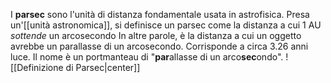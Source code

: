 I **parsec** sono l'unità di distanza fondamentale usata in astrofisica. Presa un'[[unità astronomica]], si definisce un parsec come la distanza a cui 1 AU *sottende* un arcosecondo In altre parole, è la distanza a cui un oggetto avrebbe un parallasse di un arcosecondo. Corrisponde a circa 3.26 anni luce. Il nome è un portmanteau di "**par**allasse di un arco**sec**ondo".
![[Definizione di Parsec|center]]
